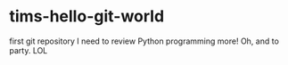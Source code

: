 # tims-hello-git-world
first git repository
I need to review Python programming more! Oh, and to party. LOL
